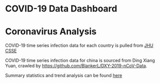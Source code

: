 # COVID-19 Data Dashboard


# Coronavirus Analysis

COVID-19 time series infection data for each country is pulled from [JHU CSSE](https://github.com/CSSEGISandData/COVID-19)

COVID-19 time series infection data for china is sourced from Ding Xiang Yuan, crawled by https://github.com/BlankerL/DXY-2019-nCoV-Data.

Summary statistics and trend analysis can be found [here](https://ddong63.github.io/COVID-19/)
